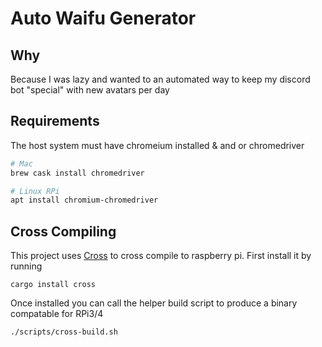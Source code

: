 # Auto Waifu Generator

## Why

Because I was lazy and wanted to an automated way to keep my discord bot "special" with new avatars per day

## Requirements

The host system must have chromeium installed & and or chromedriver

```bash
# Mac
brew cask install chromedriver

# Linux RPi
apt install chromium-chromedriver
```

## Cross Compiling

This project uses [Cross](https://github.com/rust-embedded/cross) to cross compile to raspberry pi. First install it by running

```
cargo install cross
```

Once installed you can call the helper build script to produce a binary compatable for RPi3/4

```
./scripts/cross-build.sh
```
